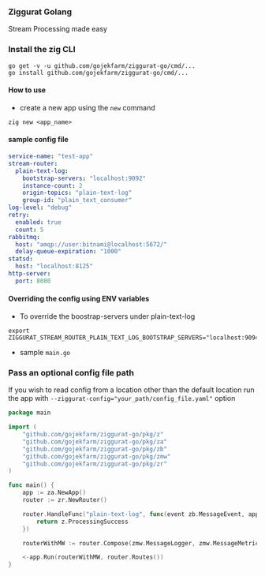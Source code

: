 ### Ziggurat Golang

Stream Processing made easy

### Install the zig CLI

```shell script
go get -v -u github.com/gojekfarm/ziggurat-go/cmd/...
go install github.com/gojekfarm/ziggurat-go/cmd/...                                                                                                                                                       
```

#### How to use

- create a new app using the `new` command

```shell
zig new <app_name>
```

#### sample config file

```yaml
service-name: "test-app"
stream-router:
  plain-text-log:
    bootstrap-servers: "localhost:9092"
    instance-count: 2
    origin-topics: "plain-text-log"
    group-id: "plain_text_consumer"
log-level: "debug"
retry:
  enabled: true
  count: 5
rabbitmq:
  host: "amqp://user:bitnami@localhost:5672/"
  delay-queue-expiration: "1000"
statsd:
  host: "localhost:8125"
http-server:
  port: 8080
```

#### Overriding the config using ENV variables

- To override the boostrap-servers under plain-text-log

```shell script
export ZIGGURAT_STREAM_ROUTER_PLAIN_TEXT_LOG_BOOTSTRAP_SERVERS="localhost:9094"
```

- sample `main.go`

### Pass an optional config file path

If you wish to read config from a location other than the default location run the app
with `--ziggurat-config="your_path/config_file.yaml"` option

```go
package main

import (
	"github.com/gojekfarm/ziggurat-go/pkg/z"
	"github.com/gojekfarm/ziggurat-go/pkg/za"
	"github.com/gojekfarm/ziggurat-go/pkg/zb"
	"github.com/gojekfarm/ziggurat-go/pkg/zmw"
	"github.com/gojekfarm/ziggurat-go/pkg/zr"
)

func main() {
	app := za.NewApp()
	router := zr.NewRouter()

	router.HandleFunc("plain-text-log", func(event zb.MessageEvent, app z.App) z.ProcessStatus {
		return z.ProcessingSuccess
	})

	routerWithMW := router.Compose(zmw.MessageLogger, zmw.MessageMetricsPublisher)

	<-app.Run(routerWithMW, router.Routes())
}
```